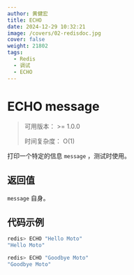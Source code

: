 ```yaml
---
author: 黄健宏
title: ECHO
date: 2024-12-29 10:32:21
image: /covers/02-redisdoc.jpg
cover: false
weight: 21802
tags:
  - Redis
  - 调试
  - ECHO
---
```


# ECHO message

> 可用版本： >= 1.0.0
> 
> 时间复杂度： O(1)

打印一个特定的信息 `message` ，测试时使用。

## 返回值

`message` 自身。

## 代码示例

```bash
redis> ECHO "Hello Moto"
"Hello Moto"

redis> ECHO "Goodbye Moto"
"Goodbye Moto"
```